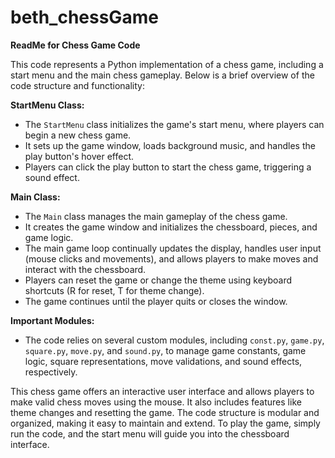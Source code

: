 # beth_chessGame
**ReadMe for Chess Game Code**

This code represents a Python implementation of a chess game, including a start menu and the main chess gameplay. Below is a brief overview of the code structure and functionality:

**StartMenu Class:**
- The `StartMenu` class initializes the game's start menu, where players can begin a new chess game.
- It sets up the game window, loads background music, and handles the play button's hover effect.
- Players can click the play button to start the chess game, triggering a sound effect.

**Main Class:**
- The `Main` class manages the main gameplay of the chess game.
- It creates the game window and initializes the chessboard, pieces, and game logic.
- The main game loop continually updates the display, handles user input (mouse clicks and movements), and allows players to make moves and interact with the chessboard.
- Players can reset the game or change the theme using keyboard shortcuts (R for reset, T for theme change).
- The game continues until the player quits or closes the window.

**Important Modules:**
- The code relies on several custom modules, including `const.py`, `game.py`, `square.py`, `move.py`, and `sound.py`, to manage game constants, game logic, square representations, move validations, and sound effects, respectively.

This chess game offers an interactive user interface and allows players to make valid chess moves using the mouse. It also includes features like theme changes and resetting the game. The code structure is modular and organized, making it easy to maintain and extend. To play the game, simply run the code, and the start menu will guide you into the chessboard interface.
